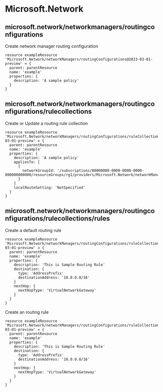 # Microsoft.Network

## microsoft.network/networkmanagers/routingconfigurations

Create network manager routing configuration
```bicep
resource exampleResource 'Microsoft.Network/networkManagers/routingConfigurations@2023-03-01-preview' = {
  parent: parentResource 
  name: 'example'
  properties: {
    description: 'A sample policy'
  }
}
```

## microsoft.network/networkmanagers/routingconfigurations/rulecollections

Create or Update a routing rule collection
```bicep
resource exampleResource 'Microsoft.Network/networkManagers/routingConfigurations/ruleCollections@2023-03-01-preview' = {
  parent: parentResource 
  name: 'example'
  properties: {
    description: 'A sample policy'
    appliesTo: [
      {
        networkGroupId: '/subscriptions/00000000-0000-0000-0000-000000000000/resourceGroups/rg1/providers/Microsoft.Network/networkManagers/testNetworkManager/networkGroups/testGroup'
      }
    ]
    localRouteSetting: 'NotSpecified'
  }
}
```

## microsoft.network/networkmanagers/routingconfigurations/rulecollections/rules

Create a default routing rule
```bicep
resource exampleResource 'Microsoft.Network/networkManagers/routingConfigurations/ruleCollections/rules@2023-03-01-preview' = {
  parent: parentResource 
  name: 'example'
  properties: {
    description: 'This is Sample Routing Rule'
    destination: {
      type: 'AddressPrefix'
      destinationAddress: '10.0.0.0/16'
    }
    nextHop: {
      nextHopType: 'VirtualNetworkGateway'
    }
  }
}
```

Create an routing rule
```bicep
resource exampleResource 'Microsoft.Network/networkManagers/routingConfigurations/ruleCollections/rules@2023-03-01-preview' = {
  parent: parentResource 
  name: 'example'
  properties: {
    description: 'This is Sample Routing Rule'
    destination: {
      type: 'AddressPrefix'
      destinationAddress: '10.0.0.0/16'
    }
    nextHop: {
      nextHopType: 'VirtualNetworkGateway'
    }
  }
}
```
